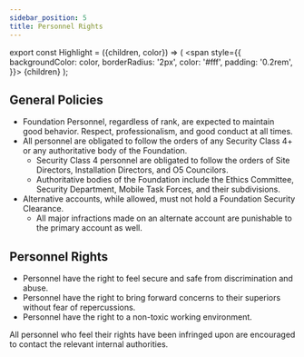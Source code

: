 ```yaml
---
sidebar_position: 5
title: Personnel Rights
---
```


export const Highlight = ({children, color}) => (
<span
style={{
      backgroundColor: color,
      borderRadius: '2px',
      color: '#fff',
      padding: '0.2rem',
    }}>
{children}
</span>
);

## General Policies

- Foundation Personnel, regardless of rank, are expected to maintain good behavior. Respect, professionalism, and good conduct at all times.
- All personnel are obligated to follow the orders of any Security Class 4+ or any authoritative body of the Foundation.
    - Security Class 4 personnel are obligated to follow the orders of Site Directors, Installation Directors, and O5 Councilors. 
    - Authoritative bodies of the Foundation include the Ethics Committee, Security Department, Mobile Task Forces, and their subdivisions.
- Alternative accounts, while allowed, must not hold a Foundation Security Clearance.
    - All major infractions made on an alternate account are punishable to the primary account as well. 

## Personnel Rights

- Personnel have the right to feel secure and safe from discrimination and abuse.
- Personnel have the right to bring forward concerns to their superiors without fear of repercussions.
- Personnel have the right to a non-toxic working environment.

All personnel who feel their rights have been infringed upon are encouraged to contact the relevant internal authorities.
